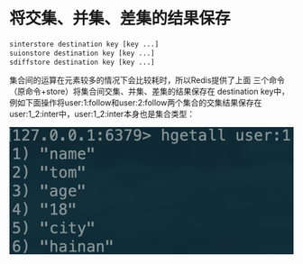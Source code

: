 # 将交集、并集、差集的结果保存

```text
sinterstore destination key [key ...]
suionstore destination key [key ...]
sdiffstore destination key [key ...]
```

集合间的运算在元素较多的情况下会比较耗时，所以Redis提供了上面 三个命令（原命令+store）将集合间交集、并集、差集的结果保存在 destination key中，例如下面操作将user:1:follow和user:2:follow两个集合的交集结果保存在user:1\_2:inter中，user:1\_2:inter本身也是集合类型：

![](../../.gitbook/assets/image%20%2859%29.png)

